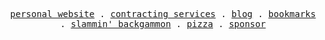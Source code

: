 <p align="center">
  <samp>
    <a href="https://ryankoval.com">personal website</a> .
    <a href="https://endtoend.productions">contracting services</a> .
    <a href="https://blog.ryankoval.com">blog</a> .
    <a href="https://bookmarks.ryankoval.com">bookmarks</a> .
    <a href="https://slammin-backgammon.com">slammin' backgammon</a> .
    <a href="https://ryankoval.pizza">pizza</a> .
    <a href="https://github.com/sponsors/rkoval">sponsor</a>
  </samp>
</p>
